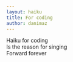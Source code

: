 ```yaml
---
layout: haiku
title: For coding
author: danimaz
---
```


Haiku for coding<br>
Is the reason for singing<br>
Forward forever<br>